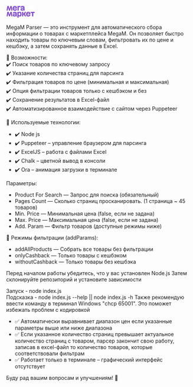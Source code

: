 ![alt text](image.png)

MegaM Parser — это инструмент для автоматического сбора информации о товарах с маркетплейса MegaM. Он позволяет быстро находить товары по ключевым словам, фильтровать их по цене и кешбэку, а затем сохранять данные в Excel.

📌 Возможности: \
✔️ Поиск товаров по ключевому запросу \
✔️ Указание количества страниц для парсинга \
✔️ Фильтрация товаров по цене (минимальная и максимальная) \
✔️ Опция фильтрации товаров только с кешбэком и без \
✔️ Сохранение результатов в Excel-файл \
✔️ Автоматизированное взаимодействие с сайтом через Puppeteer 

📌 Используемые технологии: 
- ✔️ Node js 
- ✔️ Puppeteer – управление браузером для парсинга 
- ✔️ ExcelJS – работа с файлами Excel 
- ✔️ Chalk – цветной вывод в консоли 
- ✔️ Ora – анимация загрузки в терминале 

Параметры:

- Product For Search — Запрос для поиска (обязательный) 
- Pages Count — Сколько страниц просканировать. (1 страница ~ 45 товаров)
- Min. Price — Минимальная цена (false, если не задана) 
- Max. Price — Максимальная цена (false, если не задана)
- Add. Param — Фильтр товаров (доступные режимы ниже) 

📌 Режимы фильтрации (addParams):
- addAllProducts — Собрать все товары без фильтрации 
- onlyCashback — Только товары с кешбэком
- withoutCashback — Только товары без кешбэка

Перед началом работы убедитесь, что у вас установлен Node.js 
Затем склонируйте репозиторий и установите зависимости 

Запуск - node index.js \
Подсказка - node index.js --help || node index.js -h 
Также рекомендую ввести команду в терминал Windows "chcp 65001". Это поможет избежать проблем с кодировкой

- ✅ Автоматически выравнивает диапазон цен если указанные параметры выше или ниже диапазона 
- ✅ Если указанное количество страниц превышает актуальное количество страниц с товаром, парсер закончит свою работу, записав в excel-файл то количество товаров, которые соответствовали фильтрам
- ✅ Работает только в терминале – графический интерфейс отсутствует

Буду рад вашим вопросам и улучшениям! 🥰
